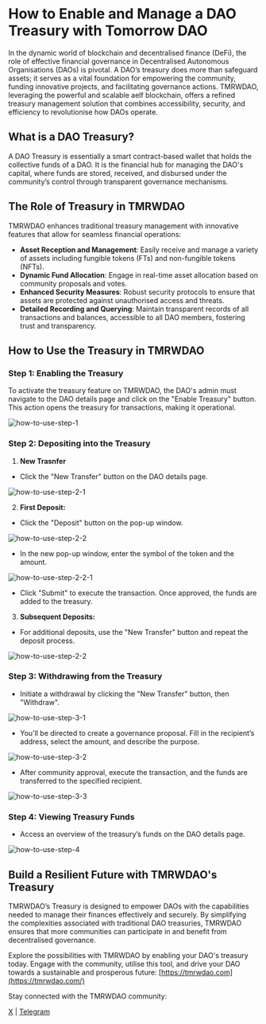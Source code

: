 # How to Enable and Manage a DAO Treasury with Tomorrow DAO

In the dynamic world of blockchain and decentralised finance (DeFi), the role of effective financial governance in Decentralised Autonomous Organisations (DAOs) is pivotal. A DAO’s treasury does more than safeguard assets; it serves as a vital foundation for empowering the community, funding innovative projects, and facilitating governance actions. TMRWDAO, leveraging the powerful and scalable aelf blockchain, offers a refined treasury management solution that combines accessibility, security, and efficiency to revolutionise how DAOs operate.


## What is a DAO Treasury?

A DAO Treasury is essentially a smart contract-based wallet that holds the collective funds of a DAO. It is the financial hub for managing the DAO's capital, where funds are stored, received, and disbursed under the community’s control through transparent governance mechanisms.

## The Role of Treasury in TMRWDAO

TMRWDAO enhances traditional treasury management with innovative features that allow for seamless financial operations:

- **Asset Reception and Management**: Easily receive and manage a variety of assets including fungible tokens (FTs) and non-fungible tokens (NFTs).
- **Dynamic Fund Allocation**: Engage in real-time asset allocation based on community proposals and votes.
- **Enhanced Security Measures**: Robust security protocols to ensure that assets are protected against unauthorised access and threats.
- **Detailed Recording and Querying**: Maintain transparent records of all transactions and balances, accessible to all DAO members, fostering trust and transparency.


## How to Use the Treasury in TMRWDAO

### Step 1: Enabling the Treasury

To activate the treasury feature on TMRWDAO, the DAO's admin must navigate to the DAO details page and click on the "Enable Treasury" button. This action opens the treasury for transactions, making it operational.

![how-to-use-step-1](/public/how_to_use_step_1.png)

### Step 2: Depositing into the Treasury

1. **New Trasnfer**

  - Click the "New Transfer" button on the DAO details page.

  ![how-to-use-step-2-1](/public/how_to_use_step_2_1.png)

2. **First Deposit:**

  - Click the "Deposit" button on the pop-up window.

  ![how-to-use-step-2-2](/public/how_to_use_step_2_2.png)

  - In the new pop-up window, enter the symbol of the token and the amount.

  ![how-to-use-step-2-2-1](/public/how_to_use_step_2_2_1.png)
  
  - Click "Submit" to execute the transaction. Once approved, the funds are added to the treasury.

3. **Subsequent Deposits:**

  - For additional deposits, use the "New Transfer" button and repeat the deposit process.

  ![how-to-use-step-2-2](/public/how_to_use_step_2_3.png)


### Step 3: Withdrawing from the Treasury

- Initiate a withdrawal by clicking the "New Transfer" button, then "Withdraw".

![how-to-use-step-3-1](/public/how_to_use_step_3_1.png)

- You'll be directed to create a governance proposal. Fill in the recipient’s address, select the amount, and describe the purpose.

![how-to-use-step-3-2](/public/how_to_use_step_3_2.png)

- After community approval, execute the transaction, and the funds are transferred to the specified recipient.

![how-to-use-step-3-3](/public/how_to_use_step_3_3.png)


### Step 4: Viewing Treasury Funds

- Access an overview of the treasury’s funds on the DAO details page.

![how-to-use-step-4](/public/how_to_use_step_4.png)


## Build a Resilient Future with TMRWDAO's Treasury

TMRWDAO’s Treasury is designed to empower DAOs with the capabilities needed to manage their finances effectively and securely. By simplifying the complexities associated with traditional DAO treasuries, TMRWDAO ensures that more communities can participate in and benefit from decentralised governance.

Explore the possibilities with TMRWDAO by enabling your DAO's treasury today. Engage with the community, utilise this tool, and drive your DAO towards a sustainable and prosperous future: [https://tmrwdao.com](https://tmrwdao.com/)

Stay connected with the TMRWDAO community:

[X](https://x.com/tmrwdao) | [Telegram](https://t.me/tmrwdao)
